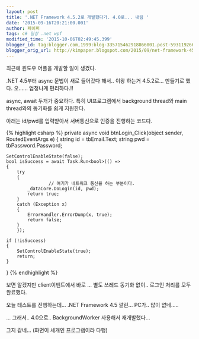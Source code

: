 ```yaml
---
layout: post
title: '.NET Framework 4.5.2로 개발했다가. 4.0로... 내림 '
date: '2015-09-16T20:21:00.001'
author: 페이퍼
tags: c# 일상 .net wpf
modified_time: '2015-10-06T02:49:45.399'
blogger_id: tag:blogger.com,1999:blog-335715462918866001.post-5931192667816992149
blogger_orig_url: http://kimpaper.blogspot.com/2015/09/net-framework-452-40.html
---
```


최근에 윈도우 어플을 개발할 일이 생겼다.

.NET 4.5부터 async 문법이 새로 들어갔다 해서.. 이왕 하는거 4.5.2로... 만들기로 했다.
오...... 엄청나게 편리하다.!!

async, await 두개가 중요하다.
특히 UI프로그램에서 background thread와 main thread와의 동기화를 쉽게 지원한다.

아래는 id/pwd를 입력받아서 서버통신으로 인증을 진행하는 코드다.

{% highlight csharp %}
private async void btnLogin_Click(object sender, RoutedEventArgs e)
{
    string id = tbEmail.Text;
    string pwd = tbPassword.Password;

    SetControlEnableState(false);
    bool isSuccess = await Task.Run<bool>(() =>
    {
        try
        {
                    // 여기가 네트워크 통신을 하는 부분이다.
            _dataCore.DoLogin(id, pwd);
            return true;
        }
        catch (Exception x)
        {
            ErrorHandler.ErrorDump(x, true);
            return false;
        }
        });

    if (!isSuccess)
    {
        SetControlEnableState(true);
        return;
    }
}
{% endhighlight %}

보면 알겠지만 client이벤트에서 바로 ... 별도 쓰레드 동기화 없이.. 로그인 처리를 모두 완료했다.

오늘 테스트를 진행하는데...
.NET Framework 4.5 깔린... PC가.. 많이 없네.....

... 그래서.. 4.0으로.. BackgroundWorker 사용해서 재개발했다...

그지 같네... (화면이 세개인 프로그램이라 다행)

